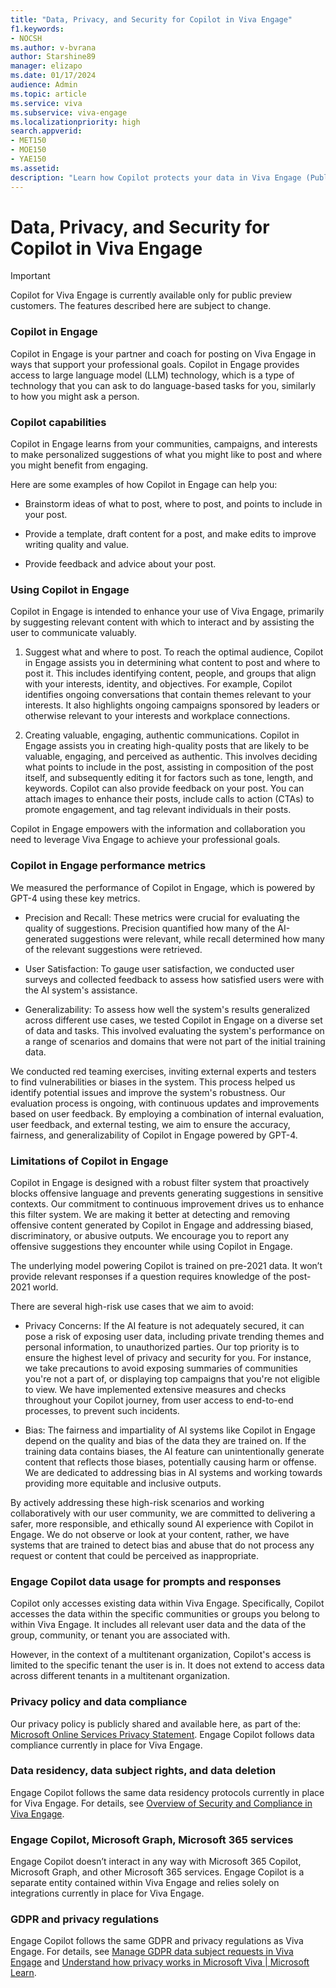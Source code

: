 ```yaml
---
title: "Data, Privacy, and Security for Copilot in Viva Engage"
f1.keywords:
- NOCSH
ms.author: v-bvrana
author: Starshine89
manager: elizapo
ms.date: 01/17/2024
audience: Admin
ms.topic: article
ms.service: viva
ms.subservice: viva-engage
ms.localizationpriority: high
search.appverid:
- MET150
- MOE150
- YAE150
ms.assetid: 
description: "Learn how Copilot protects your data in Viva Engage (Public Preview)"
---
```


# Data, Privacy, and Security for Copilot in Viva Engage

>[!IMPORTANT]
>Copilot for Viva Engage is currently available only for public preview customers.  The features described here are subject to change.

### Copilot in Engage
Copilot in Engage is your partner and coach for posting on Viva Engage in ways that support your professional goals. Copilot in Engage provides access to large language model (LLM) technology, which is a type of technology that you can ask to do language-based tasks for you, similarly to how you might ask a person. 

### Copilot capabilities

Copilot in Engage learns from your communities, campaigns, and interests to make personalized suggestions of what you might like to post and where you might benefit from engaging.

Here are some examples of how Copilot in Engage can help you:

- Brainstorm ideas of what to post, where to post, and points to include in your post.

- Provide a template, draft content for a post, and make edits to improve writing quality and value.

- Provide feedback and advice about your post.

### Using Copilot in Engage

Copilot in Engage is intended to enhance your use of Viva Engage, primarily by suggesting relevant content with which to interact and by assisting the user to communicate valuably.

1. Suggest what and where to post. To reach the optimal audience, Copilot in Engage assists you in determining what content to post and where to post it. This includes identifying content, people, and groups that align with your interests, identity, and objectives. For example, Copilot identifies ongoing conversations that contain themes relevant to your interests. It also highlights ongoing campaigns sponsored by leaders or otherwise relevant to your interests and workplace connections.

2. Creating valuable, engaging, authentic communications. Copilot in Engage assists you in creating high-quality posts that are likely to be valuable, engaging, and perceived as authentic. This involves deciding what points to include in the post, assisting in composition of the post itself, and subsequently editing it for factors such as tone, length, and keywords. Copilot can also provide feedback on your post. You can attach images to enhance their posts, include calls to action (CTAs) to promote engagement, and tag relevant individuals in their posts.

Copilot in Engage empowers with the information and collaboration you need to leverage Viva Engage to achieve your professional goals.

### Copilot in Engage performance metrics

We measured the performance of Copilot in Engage, which is powered by GPT-4 using these key metrics.

- Precision and Recall: These metrics were crucial for evaluating the quality of suggestions. Precision quantified how many of the AI-generated suggestions were relevant, while recall determined how many of the relevant suggestions were retrieved.

- User Satisfaction: To gauge user satisfaction, we conducted user surveys and collected feedback to assess how satisfied users were with the AI system's assistance.

- Generalizability: To assess how well the system's results generalized across different use cases, we tested Copilot in Engage on a diverse set of data and tasks. This involved evaluating the system's performance on a range of scenarios and domains that were not part of the initial training data.

We conducted red teaming exercises, inviting external experts and testers to find vulnerabilities or biases in the system. This process helped us identify potential issues and improve the system's robustness.
Our evaluation process is ongoing, with continuous updates and improvements based on user feedback. By employing a combination of internal evaluation, user feedback, and external testing, we aim to ensure the accuracy, fairness, and generalizability of Copilot in Engage powered by GPT-4.

### Limitations of Copilot in Engage

Copilot in Engage is designed with a robust filter system that proactively blocks offensive language and prevents generating suggestions in sensitive contexts. Our commitment to continuous improvement drives us to enhance this filter system. We are making it better at detecting and removing offensive content generated by Copilot in Engage and addressing biased, discriminatory, or abusive outputs. We encourage you to report any offensive suggestions they encounter while using Copilot in Engage.

The underlying model powering Copilot is trained on pre-2021 data. It won’t provide relevant responses if a question requires knowledge of the post-2021 world.

There are several high-risk use cases that we aim to avoid:

- Privacy Concerns: If the AI feature is not adequately secured, it can pose a risk of exposing user data, including private trending themes and personal information, to unauthorized parties. Our top priority is to ensure the highest level of privacy and security for you. For instance, we take precautions to avoid exposing summaries of communities you're not a part of, or displaying top campaigns that you're not eligible to view. We have implemented extensive measures and checks throughout your Copilot journey, from user access to end-to-end processes, to prevent such incidents.

- Bias: The fairness and impartiality of AI systems like Copilot in Engage depend on the quality and bias of the data they are trained on. If the training data contains biases, the AI feature can unintentionally generate content that reflects those biases, potentially causing harm or offense. We are dedicated to addressing bias in AI systems and working towards providing more equitable and inclusive outputs.

By actively addressing these high-risk scenarios and working collaboratively with our user community, we are committed to delivering a safer, more responsible, and ethically sound AI experience with Copilot in Engage. 
We do not observe or look at your content, rather, we have systems that are trained to detect bias and abuse that do not process any request or content that could be perceived as inappropriate.

### Engage Copilot data usage for prompts and responses 

Copilot only accesses existing data within Viva Engage. Specifically, Copilot accesses the data within the specific communities or groups you belong to within Viva Engage. It includes all relevant user data and the data of the group, community, or tenant you are associated with.

However, in the context of a multitenant organization, Copilot's access is limited to the specific tenant the user is in. It does not extend to access data across different tenants in a multitenant organization.

### Privacy policy and data compliance

Our privacy policy is publicly shared and available here, as part of the: [Microsoft Online Services Privacy Statement](https://go.microsoft.com/fwlink/?LinkID=331314). Engage Copilot follows data compliance currently in place for Viva Engage.

### Data residency, data subject rights, and data deletion

Engage Copilot follows the same data residency protocols currently in place for Viva Engage. For details, see [Overview of Security and Compliance in Viva Engage](/Viva/engage/manage-security-and-compliance/security-and-compliance).

### Engage Copilot, Microsoft Graph, Microsoft 365 services

Engage Copilot doesn’t interact in any way with Microsoft 365 Copilot, Microsoft Graph, and other Microsoft 365 services. Engage Copilot is a separate entity contained within Viva Engage and relies solely on integrations currently in place for Viva Engage.

### GDPR and privacy regulations
Engage Copilot follows the same GDPR and privacy regulations as Viva Engage. For details, see [Manage GDPR data subject requests in Viva Engage](/viva/engage/manage-security-and-compliance/gdpr-requests-in-viva-engage-enterprise) and [Understand how privacy works in Microsoft Viva | Microsoft Learn](/viva/viva-privacy).
